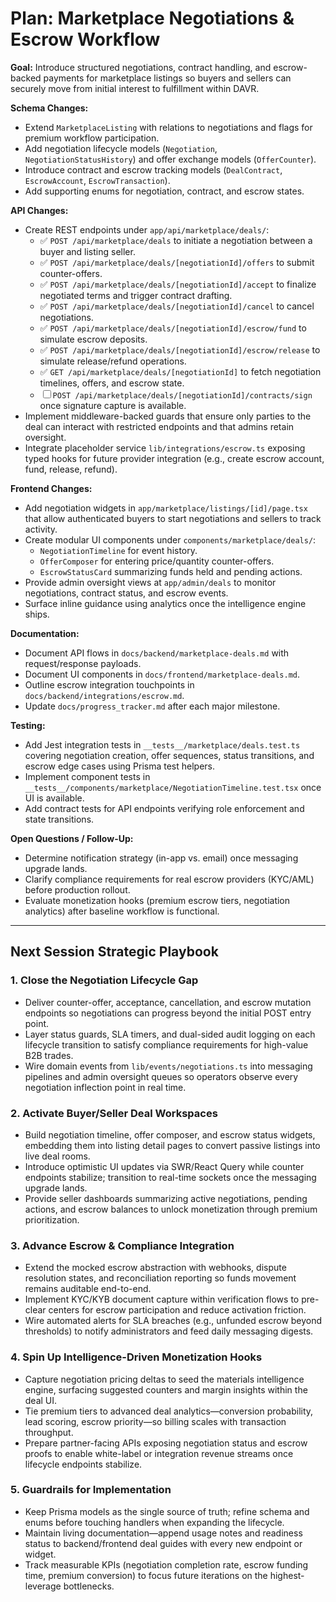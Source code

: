 # Plan: Marketplace Negotiations & Escrow Workflow

**Goal:** Introduce structured negotiations, contract handling, and escrow-backed payments for marketplace listings so buyers and sellers can securely move from initial interest to fulfillment within DAVR.

**Schema Changes:**

*   Extend `MarketplaceListing` with relations to negotiations and flags for premium workflow participation.
*   Add negotiation lifecycle models (`Negotiation`, `NegotiationStatusHistory`) and offer exchange models (`OfferCounter`).
*   Introduce contract and escrow tracking models (`DealContract`, `EscrowAccount`, `EscrowTransaction`).
*   Add supporting enums for negotiation, contract, and escrow states.

**API Changes:**

*   Create REST endpoints under `app/api/marketplace/deals/`:
    *   ✅ `POST /api/marketplace/deals` to initiate a negotiation between a buyer and listing seller.
    *   ✅ `POST /api/marketplace/deals/[negotiationId]/offers` to submit counter-offers.
    *   ✅ `POST /api/marketplace/deals/[negotiationId]/accept` to finalize negotiated terms and trigger contract drafting.
    *   ✅ `POST /api/marketplace/deals/[negotiationId]/cancel` to cancel negotiations.
    *   ✅ `POST /api/marketplace/deals/[negotiationId]/escrow/fund` to simulate escrow deposits.
    *   ✅ `POST /api/marketplace/deals/[negotiationId]/escrow/release` to simulate release/refund operations.
    *   ✅ `GET /api/marketplace/deals/[negotiationId]` to fetch negotiation timelines, offers, and escrow state.
    *   ☐ `POST /api/marketplace/deals/[negotiationId]/contracts/sign` once signature capture is available.
*   Implement middleware-backed guards that ensure only parties to the deal can interact with restricted endpoints and that admins retain oversight.
*   Integrate placeholder service `lib/integrations/escrow.ts` exposing typed hooks for future provider integration (e.g., create escrow account, fund, release, refund).

**Frontend Changes:**

*   Add negotiation widgets in `app/marketplace/listings/[id]/page.tsx` that allow authenticated buyers to start negotiations and sellers to track activity.
*   Create modular UI components under `components/marketplace/deals/`:
    *   `NegotiationTimeline` for event history.
    *   `OfferComposer` for entering price/quantity counter-offers.
    *   `EscrowStatusCard` summarizing funds held and pending actions.
*   Provide admin oversight views at `app/admin/deals` to monitor negotiations, contract status, and escrow events.
*   Surface inline guidance using analytics once the intelligence engine ships.

**Documentation:**

*   Document API flows in `docs/backend/marketplace-deals.md` with request/response payloads.
*   Document UI components in `docs/frontend/marketplace-deals.md`.
*   Outline escrow integration touchpoints in `docs/backend/integrations/escrow.md`.
*   Update `docs/progress_tracker.md` after each major milestone.

**Testing:**

*   Add Jest integration tests in `__tests__/marketplace/deals.test.ts` covering negotiation creation, offer sequences, status transitions, and escrow edge cases using Prisma test helpers.
*   Implement component tests in `__tests__/components/marketplace/NegotiationTimeline.test.tsx` once UI is available.
*   Add contract tests for API endpoints verifying role enforcement and state transitions.

**Open Questions / Follow-Up:**

*   Determine notification strategy (in-app vs. email) once messaging upgrade lands.
*   Clarify compliance requirements for real escrow providers (KYC/AML) before production rollout.
*   Evaluate monetization hooks (premium escrow tiers, negotiation analytics) after baseline workflow is functional.

---

## Next Session Strategic Playbook

### 1. Close the Negotiation Lifecycle Gap

*   Deliver counter-offer, acceptance, cancellation, and escrow mutation endpoints so negotiations can progress beyond the initial POST entry point.
*   Layer status guards, SLA timers, and dual-sided audit logging on each lifecycle transition to satisfy compliance requirements for high-value B2B trades.
*   Wire domain events from `lib/events/negotiations.ts` into messaging pipelines and admin oversight queues so operators observe every negotiation inflection point in real time.

### 2. Activate Buyer/Seller Deal Workspaces

*   Build negotiation timeline, offer composer, and escrow status widgets, embedding them into listing detail pages to convert passive listings into live deal rooms.
*   Introduce optimistic UI updates via SWR/React Query while counter endpoints stabilize; transition to real-time sockets once the messaging upgrade lands.
*   Provide seller dashboards summarizing active negotiations, pending actions, and escrow balances to unlock monetization through premium prioritization.

### 3. Advance Escrow & Compliance Integration

*   Extend the mocked escrow abstraction with webhooks, dispute resolution states, and reconciliation reporting so funds movement remains auditable end-to-end.
*   Implement KYC/KYB document capture within verification flows to pre-clear centers for escrow participation and reduce activation friction.
*   Wire automated alerts for SLA breaches (e.g., unfunded escrow beyond thresholds) to notify administrators and feed daily messaging digests.

### 4. Spin Up Intelligence-Driven Monetization Hooks

*   Capture negotiation pricing deltas to seed the materials intelligence engine, surfacing suggested counters and margin insights within the deal UI.
*   Tie premium tiers to advanced deal analytics—conversion probability, lead scoring, escrow priority—so billing scales with transaction throughput.
*   Prepare partner-facing APIs exposing negotiation status and escrow proofs to enable white-label or integration revenue streams once lifecycle endpoints stabilize.

### 5. Guardrails for Implementation

*   Keep Prisma models as the single source of truth; refine schema and enums before touching handlers when expanding the lifecycle.
*   Maintain living documentation—append usage notes and readiness status to backend/frontend deal guides with every new endpoint or widget.
*   Track measurable KPIs (negotiation completion rate, escrow funding time, premium conversion) to focus future iterations on the highest-leverage bottlenecks.
